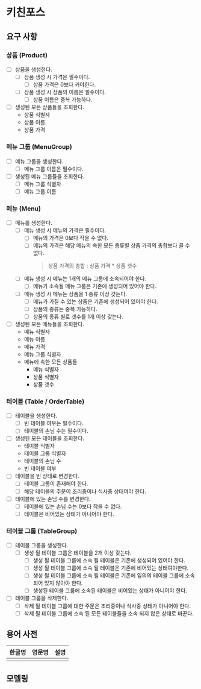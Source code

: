 # 키친포스

## 요구 사항
### 상품 (Product)
* [ ] 상품을 생성한다.  
  * [ ] 상품 생성 시 가격은 필수이다.  
    * [ ] 상품 가격은 0보다 커야한다.      
  * [ ] 상품 생성 시 상품의 이름은 필수이다.  
    * [ ] 상품 이름은 중복 가능하다.  

* [ ] 생성된 모든 상품들을 조회한다.  
  * 상품 식별자  
  * 상품 이름  
  * 상품 가격

### 메뉴 그룹 (MenuGroup)  
* [ ] 메뉴 그룹을 생성한다.  
  * [ ] 메뉴 그룹 이름은 필수이다.  
* [ ] 생성된 메뉴 그룹들을 조회한다.  
  * [ ] 메뉴 그룹 식별자  
  * [ ] 메뉴 그룹 이름  
  
### 메뉴 (Menu)  
* [ ] 메뉴를 생성한다.  
  * [ ] 메뉴 생성 시 메뉴의 가격은 필수이다.    
    * [ ] 메뉴의 가격은 0보다 작을 수 없다.  
    * [ ] 메뉴의 가격은 해당 메뉴의 속한 모든 종류별 상품 가격의 총합보다 클 수 없다.  
      > 상품 가격의 총합 : 상품 가격 * 상품 갯수  
  * [ ] 메뉴 생성 시 메뉴는 1개의 메뉴 그룹에 소속되어야 한다.   
    * [ ] 메뉴가 소속될 메뉴 그룹은 기존에 생성되어 있어야 한다.  
  * [ ] 메뉴 생성 시 메뉴는 상품을 1 종류 이상 갖는다.  
    * [ ] 메뉴가 가질 수 있는 상품은 기존에 생성되어 있어야 한다.  
    * [ ] 상품의 종류는 중복 가능하다.  
    * [ ] 상품의 종류 별로 갯수를 1개 이상 갖는다.  

* [ ] 생성된 모든 메뉴들을 조회한다.  
  * 메뉴 식별자  
  * 메뉴 이름  
  * 메뉴 가격  
  * 메뉴 그룹 식별자  
  * 메뉴에 속한 모든 상품들          
    * 메뉴 식별자  
    * 상품 식별자  
    * 상품 갯수      

### 테이블 (Table / OrderTable)  
* [ ] 테이블을 생성한다.  
  * [ ] 빈 테이블 여부는 필수이다.   
  * [ ] 테이블의 손님 수는 필수이다.  
* [ ] 생성된 모든 테이블을 조회한다.  
  * 테이블 식별자  
  * 테이블 그룹 식별자  
  * 테이블의 손님 수  
  * 빈 테이블 여부  
* [ ] 테이블을 빈 상태로 변경한다.  
  * [ ] 테이블 그룹이 존재해야 한다.  
  * [ ] 해당 테이블의 주문이 조리중이나 식사중 상태여야 한다.  
* [ ] 테이블에 있는 손님 수를 변경한다.  
  * [ ] 테이블에 있는 손님 수는 0보다 작을 수 없다.  
  * [ ] 테이블은 비어있는 상태가 아니어야 한다.  
 
### 테이블 그룹 (TableGroup)  
* [ ] 테이블 그룹을 생성한다.  
  * [ ] 생성 될 테이블 그룹은 테이블을 2개 이상 갖는다.  
    * [ ] 생성 될 테이블 그룹에 소속 될 테이블은 기존에 생성되어 있어야 한다.  
    * [ ] 생성 될 테이블 그룹에 소속 될 테이블은 기존에 비어있는 상태여야한다.  
    * [ ] 생성 될 테이블 그룹에 소속 될 테이블은 기존에 임의의 테이블 그룹에 소속 되어 있지 않아야 한다.  
    * [ ] 생성된 테이블 그룹에 소속된 테이블은 비어있는 상태가 아니어야 한다.  
* [ ] 테이블 그룹을 삭제한다.  
  * [ ] 삭제 될 테이블 그룹에 대한 주문은 조리중이나 식사중 상태가 아니어야 한다.  
  * [ ] 삭제 될 테이블 그룹에 소속 된 모든 테이블들을 소속 되지 않은 상태로 바꾼다.   
      
## 용어 사전

| 한글명 | 영문명 | 설명 |
| --- | --- | --- |
|  |  |  |

## 모델링
